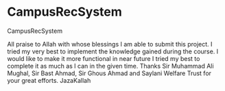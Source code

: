 # CampusRecSystem
CampusRecSystem

All praise to Allah with whose blessings I am able to submit this project. I tried my very best to implement the knowledge gained during the course.
I would like to make it more functional in near future I tried my best to complete it as much as I can in the given time.
Thanks Sir Muhammad Ali Mughal, Sir Bast Ahmad, Sir Ghous Ahmad and Saylani Welfare Trust for your great efforts.
JazaKallah

